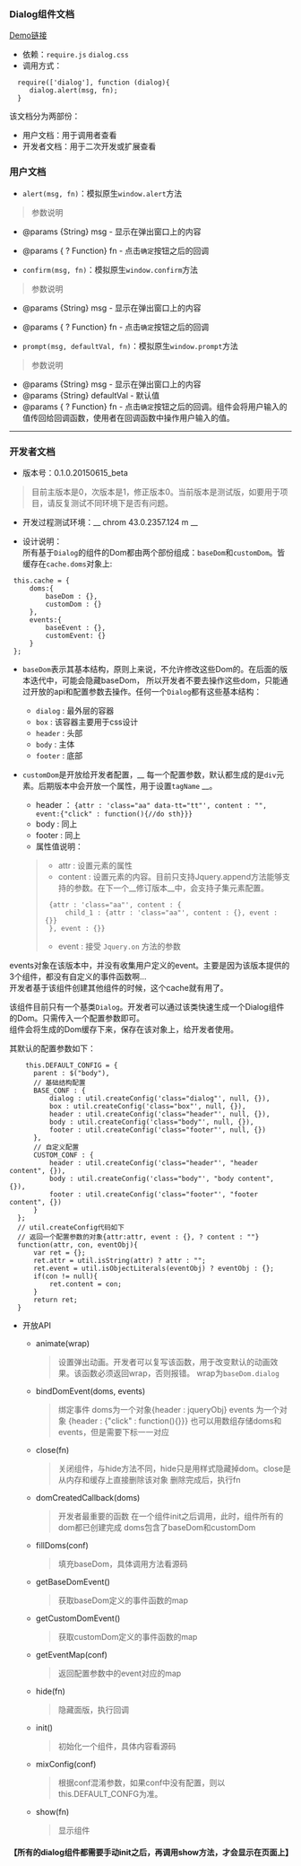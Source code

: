 ### Dialog组件文档
[Demo链接](/dev/components/dialog/index.html)

* 依赖：`require.js` `dialog.css` 
* 调用方式：
```
  require(['dialog'], function (dialog){
     dialog.alert(msg, fn);
  }
```

该文档分为两部份：
* 用户文档：用于调用者查看
* 开发者文档：用于二次开发或扩展查看

### 用户文档
* `alert(msg, fn)`：模拟原生`window.alert`方法
> 参数说明
  * @params {String} msg - 显示在弹出窗口上的内容
  * @params { ? Function} fn - 点击`确定`按钮之后的回调

* `confirm(msg, fn)`：模拟原生`window.confirm`方法
> 参数说明
  * @params {String} msg - 显示在弹出窗口上的内容
  * @params { ? Function} fn - 点击`确定`按钮之后的回调
  
* `prompt(msg, defaultVal, fn)`：模拟原生`window.prompt`方法
> 参数说明
  * @params {String} msg - 显示在弹出窗口上的内容
  * @params {String} defaultVal - 默认值
  * @params { ? Function} fn - 点击`确定`按钮之后的回调。组件会将用户输入的值传回给回调函数，使用者在回调函数中操作用户输入的值。
  
-----------

### 开发者文档
* 版本号：0.1.0.20150615_beta
> 目前主版本是0，次版本是1，修正版本0。当前版本是测试版，如要用于项目，请反复测试不同环境下是否有问题。
* 开发过程测试环境：__ chrom 43.0.2357.124 m __

* 设计说明：  
所有基于`Dialog`的组件的Dom都由两个部份组成：`baseDom`和`customDom`。皆缓存在`cache.doms`对象上:

```
 this.cache = {
     doms:{
         baseDom : {},
         customDom : {}
     },
     events:{
         baseEvent : {},
         customEvent: {}
     }
 };
```

+ `baseDom`表示其基本结构，原则上来说，不允许修改这些Dom的。在后面的版本迭代中，可能会隐藏baseDom，
所以开发者不要去操作这些dom，只能通过开放的api和配置参数去操作。任何一个`Dialog`都有这些基本结构：
  * `dialog` : 最外层的容器
  * `box` : 该容器主要用于css设计
  * `header` : 头部
  * `body` : 主体
  * `footer` : 底部  

+ `customDom`是开放给开发者配置，__ 每一个配置参数，默认都生成的是`div`元素。后期版本中会开放一个属性，用于设置`tagName` __。
  * header ： `{attr : 'class="aa" data-tt="tt"', content : "", event:{"click" : function(){//do sth}}}`
  * body : 同上
  * footer : 同上
  * 属性值说明：  
  >  * attr : 设置元素的属性
  >  * content : 设置元素的内容。目前只支持Jquery.append方法能够支持的参数。在下一个__修订版本__中，会支持子集元素配置。
  >   ```
  >    {attr : 'class="aa"', content : {
  >        child_1 : {attr : 'class="aa"', content : {}, event : {}}
  >    }, event : {}}
  >   ```
  >  * event : 接受 `Jquery.on` 方法的参数

events对象在该版本中，并没有收集用户定义的event。主要是因为该版本提供的3个组件，都没有自定义的事件函数啊...  
开发者基于该组件创建其他组件的时候，这个cache就有用了。  

该组件目前只有一个基类`Dialog`。开发者可以通过该类快速生成一个Dialog组件的Dom。只需传入一个配置参数即可。  
组件会将生成的Dom缓存下来，保存在该对象上，给开发者使用。  

其默认的配置参数如下：

```
	this.DEFAULT_CONFIG = {
      parent : $("body"),
      // 基础结构配置
      BASE_CONF : {
          dialog : util.createConfig('class="dialog"', null, {}),
          box : util.createConfig('class="box"', null, {}),
          header : util.createConfig('class="header"', null, {}),
          body : util.createConfig('class="body"', null, {}),
          footer : util.createConfig('class="footer"', null, {})
      },
      // 自定义配置
      CUSTOM_CONF : {
          header : util.createConfig('class="header"', "header content", {}),
          body : util.createConfig('class="body"', "body content", {}),
          footer : util.createConfig('class="footer"', "footer content", {})
      }
  };
  // util.createConfig代码如下
  // 返回一个配置参数的对象{attr:attr, event : {}, ? content : ""}
  function(attr, con, eventObj){
      var ret = {};
      ret.attr = util.isString(attr) ? attr : "";
      ret.event = util.isObjectLiterals(eventObj) ? eventObj : {};
      if(con != null){
          ret.content = con;
      }
      return ret;
  }
```

* 开放API
  + animate(wrap)
    > 设置弹出动画。开发者可以复写该函数，用于改变默认的动画效果。该函数必须返回wrap，否则报错。
    > wrap为`baseDom.dialog`
    
  + bindDomEvent(doms, events)
    > 绑定事件
    > doms为一个对象{header : jqueryObj}
    > events 为一个对象 {header : {"click" : function(){}}}
    > 也可以用数组存储doms和events，但是需要下标一一对应
    
  + close(fn)
    > 关闭组件，与hide方法不同，hide只是用样式隐藏掉dom。close是从内存和缓存上直接删除该对象
    > 删除完成后，执行fn
    
  + domCreatedCallback(doms)
    > 开发者最重要的函数
    > 在一个组件init之后调用，此时，组件所有的dom都已创建完成
    > doms包含了baseDom和customDom
    
  + fillDoms(conf)
    > 填充baseDom，具体调用方法看源码
    
  + getBaseDomEvent()
    > 获取baseDom定义的事件函数的map
    
  + getCustomDomEvent()
    > 获取customDom定义的事件函数的map

  + getEventMap(conf)
    > 返回配置参数中的event对应的map
    
  + hide(fn)
    > 隐藏面版，执行回调
  + init()
    > 初始化一个组件，具体内容看源码
    
  + mixConfig(conf)
    > 根据conf混淆参数，如果conf中没有配置，则以this.DEFAULT_CONFG为准。
    
  + show(fn)
    > 显示组件

#### 【所有的dialog组件都需要手动init之后，再调用show方法，才会显示在页面上】



